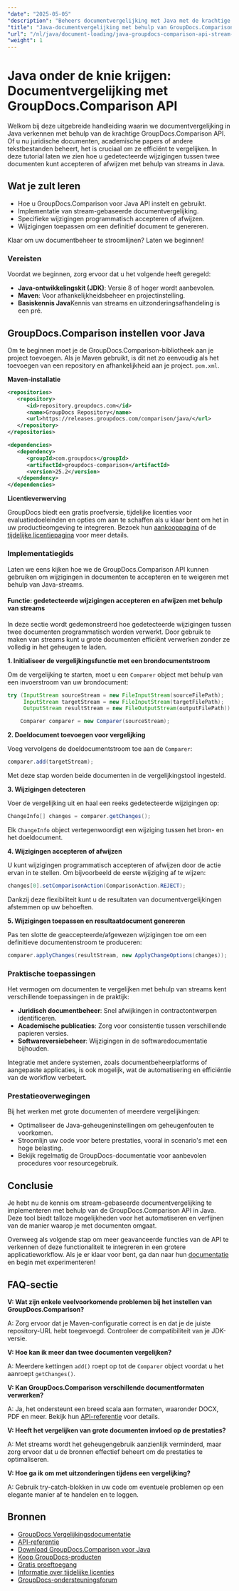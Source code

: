 ```yaml
---
"date": "2025-05-05"
"description": "Beheers documentvergelijking met Java met de krachtige GroupDocs.Comparison API. Leer streamgebaseerde technieken voor efficiënte verwerking van juridische, academische en softwaredocumenten."
"title": "Java-documentvergelijking met behulp van GroupDocs.Comparison API&#58; een stream-gebaseerde benadering"
"url": "/nl/java/document-loading/java-groupdocs-comparison-api-stream-document-compare/"
"weight": 1
---
```


# Java onder de knie krijgen: Documentvergelijking met GroupDocs.Comparison API

Welkom bij deze uitgebreide handleiding waarin we documentvergelijking in Java verkennen met behulp van de krachtige GroupDocs.Comparison API. Of u nu juridische documenten, academische papers of andere tekstbestanden beheert, het is cruciaal om ze efficiënt te vergelijken. In deze tutorial laten we zien hoe u gedetecteerde wijzigingen tussen twee documenten kunt accepteren of afwijzen met behulp van streams in Java.

## Wat je zult leren

- Hoe u GroupDocs.Comparison voor Java API instelt en gebruikt.
- Implementatie van stream-gebaseerde documentvergelijking.
- Specifieke wijzigingen programmatisch accepteren of afwijzen.
- Wijzigingen toepassen om een definitief document te genereren.

Klaar om uw documentbeheer te stroomlijnen? Laten we beginnen!

### Vereisten

Voordat we beginnen, zorg ervoor dat u het volgende heeft geregeld:

- **Java-ontwikkelingskit (JDK)**: Versie 8 of hoger wordt aanbevolen.
- **Maven**: Voor afhankelijkheidsbeheer en projectinstelling.
- **Basiskennis Java**Kennis van streams en uitzonderingsafhandeling is een pré.

## GroupDocs.Comparison instellen voor Java

Om te beginnen moet je de GroupDocs.Comparison-bibliotheek aan je project toevoegen. Als je Maven gebruikt, is dit net zo eenvoudig als het toevoegen van een repository en afhankelijkheid aan je project. `pom.xml`.

**Maven-installatie**

```xml
<repositories>
   <repository>
      <id>repository.groupdocs.com</id>
      <name>GroupDocs Repository</name>
      <url>https://releases.groupdocs.com/comparison/java/</url>
   </repository>
</repositories>

<dependencies>
   <dependency>
      <groupId>com.groupdocs</groupId>
      <artifactId>groupdocs-comparison</artifactId>
      <version>25.2</version>
   </dependency>
</dependencies>
```

**Licentieverwerving**

GroupDocs biedt een gratis proefversie, tijdelijke licenties voor evaluatiedoeleinden en opties om aan te schaffen als u klaar bent om het in uw productieomgeving te integreren. Bezoek hun [aankooppagina](https://purchase.groupdocs.com/buy) of de [tijdelijke licentiepagina](https://purchase.groupdocs.com/temporary-license/) voor meer details.

### Implementatiegids

Laten we eens kijken hoe we de GroupDocs.Comparison API kunnen gebruiken om wijzigingen in documenten te accepteren en te weigeren met behulp van Java-streams.

#### Functie: gedetecteerde wijzigingen accepteren en afwijzen met behulp van streams

In deze sectie wordt gedemonstreerd hoe gedetecteerde wijzigingen tussen twee documenten programmatisch worden verwerkt. Door gebruik te maken van streams kunt u grote documenten efficiënt verwerken zonder ze volledig in het geheugen te laden.

**1. Initialiseer de vergelijkingsfunctie met een brondocumentstroom**

Om de vergelijking te starten, moet u een `Comparer` object met behulp van een invoerstroom van uw brondocument:

```java
try (InputStream sourceStream = new FileInputStream(sourceFilePath);
     InputStream targetStream = new FileInputStream(targetFilePath);
     OutputStream resultStream = new FileOutputStream(outputFilePath)) {

    Comparer comparer = new Comparer(sourceStream);
```

**2. Doeldocument toevoegen voor vergelijking**

Voeg vervolgens de doeldocumentstroom toe aan de `Comparer`:

```java
comparer.add(targetStream);
```

Met deze stap worden beide documenten in de vergelijkingstool ingesteld.

**3. Wijzigingen detecteren**

Voer de vergelijking uit en haal een reeks gedetecteerde wijzigingen op:

```java
ChangeInfo[] changes = comparer.getChanges();
```

Elk `ChangeInfo` object vertegenwoordigt een wijziging tussen het bron- en het doeldocument.

**4. Wijzigingen accepteren of afwijzen**

U kunt wijzigingen programmatisch accepteren of afwijzen door de actie ervan in te stellen. Om bijvoorbeeld de eerste wijziging af te wijzen:

```java
changes[0].setComparisonAction(ComparisonAction.REJECT);
```

Dankzij deze flexibiliteit kunt u de resultaten van documentvergelijkingen afstemmen op uw behoeften.

**5. Wijzigingen toepassen en resultaatdocument genereren**

Pas ten slotte de geaccepteerde/afgewezen wijzigingen toe om een definitieve documentenstroom te produceren:

```java
comparer.applyChanges(resultStream, new ApplyChangeOptions(changes));
```

### Praktische toepassingen

Het vermogen om documenten te vergelijken met behulp van streams kent verschillende toepassingen in de praktijk:

- **Juridisch documentbeheer**: Snel afwijkingen in contractontwerpen identificeren.
- **Academische publicaties**: Zorg voor consistentie tussen verschillende papieren versies.
- **Softwareversiebeheer**: Wijzigingen in de softwaredocumentatie bijhouden.

Integratie met andere systemen, zoals documentbeheerplatforms of aangepaste applicaties, is ook mogelijk, wat de automatisering en efficiëntie van de workflow verbetert.

### Prestatieoverwegingen

Bij het werken met grote documenten of meerdere vergelijkingen:

- Optimaliseer de Java-geheugeninstellingen om geheugenfouten te voorkomen.
- Stroomlijn uw code voor betere prestaties, vooral in scenario's met een hoge belasting.
- Bekijk regelmatig de GroupDocs-documentatie voor aanbevolen procedures voor resourcegebruik.

## Conclusie

Je hebt nu de kennis om stream-gebaseerde documentvergelijking te implementeren met behulp van de GroupDocs.Comparison API in Java. Deze tool biedt talloze mogelijkheden voor het automatiseren en verfijnen van de manier waarop je met documenten omgaat.

Overweeg als volgende stap om meer geavanceerde functies van de API te verkennen of deze functionaliteit te integreren in een grotere applicatieworkflow. Als je er klaar voor bent, ga dan naar hun [documentatie](https://docs.groupdocs.com/comparison/java/) en begin met experimenteren!

## FAQ-sectie

**V: Wat zijn enkele veelvoorkomende problemen bij het instellen van GroupDocs.Comparison?**

A: Zorg ervoor dat je Maven-configuratie correct is en dat je de juiste repository-URL hebt toegevoegd. Controleer de compatibiliteit van je JDK-versie.

**V: Hoe kan ik meer dan twee documenten vergelijken?**

A: Meerdere kettingen `add()` roept op tot de `Comparer` object voordat u het aanroept `getChanges()`.

**V: Kan GroupDocs.Comparison verschillende documentformaten verwerken?**

A: Ja, het ondersteunt een breed scala aan formaten, waaronder DOCX, PDF en meer. Bekijk hun [API-referentie](https://reference.groupdocs.com/comparison/java/) voor details.

**V: Heeft het vergelijken van grote documenten invloed op de prestaties?**

A: Met streams wordt het geheugengebruik aanzienlijk verminderd, maar zorg ervoor dat u de bronnen effectief beheert om de prestaties te optimaliseren.

**V: Hoe ga ik om met uitzonderingen tijdens een vergelijking?**

A: Gebruik try-catch-blokken in uw code om eventuele problemen op een elegante manier af te handelen en te loggen.

## Bronnen

- [GroupDocs Vergelijkingsdocumentatie](https://docs.groupdocs.com/comparison/java/)
- [API-referentie](https://reference.groupdocs.com/comparison/java/)
- [Download GroupDocs.Comparison voor Java](https://releases.groupdocs.com/comparison/java/)
- [Koop GroupDocs-producten](https://purchase.groupdocs.com/buy)
- [Gratis proeftoegang](https://releases.groupdocs.com/comparison/java/)
- [Informatie over tijdelijke licenties](https://purchase.groupdocs.com/temporary-license/)
- [GroupDocs-ondersteuningsforum](https://forum.groupdocs.com/c/comparison)